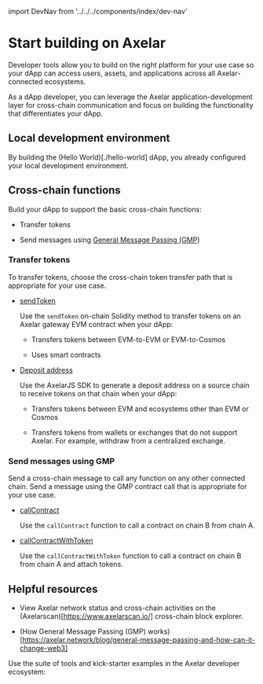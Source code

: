 import DevNav from '../../../components/index/dev-nav'

# Start building on Axelar

Developer tools allow you to build on the right platform for your use case so your dApp can access users, assets, and applications across all Axelar-connected ecosystems. 

As a dApp developer, you can leverage the Axelar application-development layer for cross-chain communication and focus on building the functionality that differentiates your dApp.

## Local development environment

By building the (Hello World)[./hello-world] dApp, you already configured your local development environment.

## Cross-chain functions

Build your dApp to support the basic cross-chain functions:

- Transfer tokens

- Send messages using [General Message Passing (GMP)](./gmp-overview)

### Transfer tokens

To transfer tokens, choose the cross-chain token transfer path that is appropriate for your use case.

- [sendToken](tokens.md#call-sendtoken)

    Use the `sendToken` on-chain Solidity method to transfer tokens on an Axelar gateway EVM contract when your dApp:

  - Transfers tokens between EVM-to-EVM or EVM-to-Cosmos

  - Uses smart contracts

- [Deposit address](../axelarjs-sdk/token-transfer-dep-addr.md#5-generate-a-deposit-address)

    Use the AxelarJS SDK to generate a deposit address on a source chain to receive tokens on that chain when your dApp:

  - Transfers tokens between EVM and ecosystems other than EVM or Cosmos

  - Transfers tokens from wallets or exchanges that do not support Axelar. For example, withdraw from a centralized exchange.

### Send messages using GMP

Send a cross-chain message to call any function on any other connected chain. Send a message using the GMP contract call that is appropriate for your use case.

- [callContract](./gmp-messages.md)

  Use the `callContract` function to call a contract on chain B from chain A.

- [callContractWithToken](./gmp-tokens-with-messages.md)

  Use the `callContractWithToken` function to call a contract on chain B from chain A and attach tokens.

## Helpful resources

- View Axelar network status and cross-chain activities on the (Axelarscan)[https://www.axelarscan.io/] cross-chain block explorer.

- (How General Message Passing (GMP) works)[https://axelar.network/blog/general-message-passing-and-how-can-it-change-web3]

Use the suite of tools and kick-starter examples in the Axelar developer ecosystem:

<br/>
<DevNav />